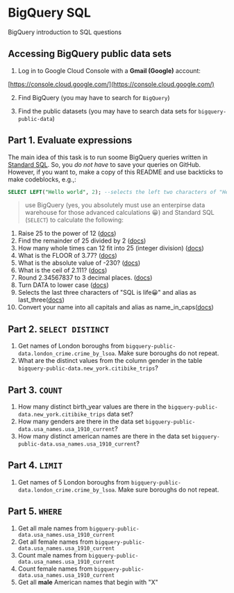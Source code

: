 # BigQuery SQL

BigQuery introduction to SQL questions

## Accessing BigQuery public data sets

1. Log in to Google Cloud Console with a **Gmail (Google)** account:

[https://console.cloud.google.com/](https://console.cloud.google.com/)

2. Find BigQuery (you may have to search for `BigQuery`)

3. Find the public datasets (you may have to search data sets for `bigquery-public-data`)

## Part 1. Evaluate expressions

The main idea of this task is to run soome BigQuery queries written in [Standard SQL](https://cloud.google.com/bigquery/docs/reference/standard-sql/syntax). So, you *do not have* to save your queries on GitHub. However, if you want to, make a copy of this README and use backticks to make codeblocks, e.g.,:

```sql
SELECT LEFT("Hello world", 2); --selects the left two characters of "Hello world": "He"
```

> use BigQuery (yes, you absolutely must use an enterpirse data warehouse for those advanced calculations 😀) and Standard SQL (`SELECT`) to calculate the following:

1. Raise 25 to the power of 12 ([docs](https://cloud.google.com/bigquery/docs/reference/standard-sql/functions-and-operators#pow))
2. Find the remainder of 25 divided by 2 ([docs](https://cloud.google.com/bigquery/docs/reference/standard-sql/functions-and-operators#mod))
3. How many whole times can 12 fit into 25 (integer division) ([docs](https://cloud.google.com/bigquery/docs/reference/standard-sql/functions-and-operators#div))
4. What is the FLOOR of 3.77? ([docs](https://cloud.google.com/bigquery/docs/reference/standard-sql/functions-and-operators#floor))
5. What is the absolute value of -230? ([docs](https://cloud.google.com/bigquery/docs/reference/standard-sql/functions-and-operators#abs))
6. What is the ceil of 2.111? ([docs](https://cloud.google.com/bigquery/docs/reference/standard-sql/functions-and-operators#ceil))
7. Round 2.34567837 to 3 decimal places. ([docs](https://cloud.google.com/bigquery/docs/reference/standard-sql/functions-and-operators#round))
8. Turn DATA to lower case ([docs](https://cloud.google.com/bigquery/docs/reference/standard-sql/functions-and-operators#lower))
9. Selects the last three characters of "SQL is life😀" and alias as last_three([docs](https://cloud.google.com/bigquery/docs/reference/standard-sql/string_functions#right))
10. Convert your name into all capitals and alias as name_in_caps([docs](https://cloud.google.com/bigquery/docs/reference/standard-sql/string_functions#upper))

## Part 2. `SELECT DISTINCT`

1. Get names of London boroughs from `bigquery-public-data.london_crime.crime_by_lsoa`. Make sure boroughs do not repeat.
2. What are the distinct values from the column gender in the table `bigquery-public-data.new_york.citibike_trips`?

## Part 3. `COUNT`

1. How many distinct birth_year values are there in the `bigquery-public-data.new_york.citibike_trips` data set?
2. How many genders are there in the data set `bigquery-public-data.usa_names.usa_1910_current`?
3. How many distinct american names are there in the data set `bigquery-public-data.usa_names.usa_1910_current`?

## Part 4. `LIMIT`

1. Get names of 5 London boroughs from `bigquery-public-data.london_crime.crime_by_lsoa`. Make sure boroughs do not repeat.

## Part 5. `WHERE`

1. Get all male names from `bigquery-public-data.usa_names.usa_1910_current`
2. Get all female names from `bigquery-public-data.usa_names.usa_1910_current`
3. Count male names from `bigquery-public-data.usa_names.usa_1910_current`
4. Count female names from `bigquery-public-data.usa_names.usa_1910_current`
5. Get all **male** American names that begin with "X"


